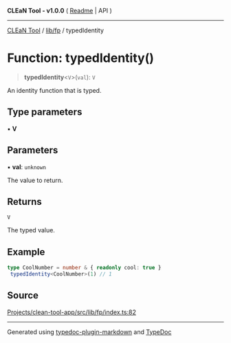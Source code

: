 **CLEaN Tool - v1.0.0** ( [Readme](../../../README.md) \| API )

***

[CLEaN Tool](../../../modules.md) / [lib/fp](../README.md) / typedIdentity

# Function: typedIdentity()

> **typedIdentity**\<`V`\>(`val`): `V`

An identity function that is typed.

## Type parameters

▪ **V**

## Parameters

▪ **val**: `unknown`

The value to return.

## Returns

`V`

The typed value.

## Example

```ts
type CoolNumber = number & { readonly cool: true }
 typedIdentity<CoolNumber>(1) // 1
```

## Source

[Projects/clean-tool-app/src/lib/fp/index.ts:82](https://github.com/yuckyh/clean-tool-app/)

***

Generated using [typedoc-plugin-markdown](https://www.npmjs.com/package/typedoc-plugin-markdown) and [TypeDoc](https://typedoc.org/)
